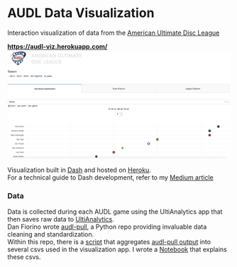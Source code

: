 AUDL Data Visualization
==============================

Interaction visualization of data from the [American Ultimate Disc League](https://www.theaudl.com) 

**https://audl-viz.herokuapp.com/**  
![](images/app_screenshot.png)


Visualization built in [Dash](https://plot.ly/products/dash/) and hosted on [Heroku](https://www.heroku.com/).  
For a technical guide to Dash development, 
refer to my [Medium article](https://towardsdatascience.com/a-gentle-introduction-to-dash-development-and-deployment-f8b91990d3bd)

### Data 
Data is collected during each AUDL game using the UltiAnalytics app that then saves raw data to 
[UltiAnalytics](https://www.ultianalytics.com/index.html).  
Dan Fiorino wrote [audl-pull](https://github.com/dfiorino/audl-pull), 
a Python repo providing invaluable data cleaning and standardization.  
Within this repo, there is a [script](https://github.com/zwrankin/audl-viz/blob/master/src/data/process_team_indicators.py) 
that aggregates [audl-pull output](https://github.com/dfiorino/audl-pull/tree/master/output) 
into several csvs used in the visualization app. I wrote a 
[Notebook](https://github.com/zwrankin/audl-viz/blob/master/notebooks/2019_03_03_data_overview.ipynb) that explains these csvs. 
